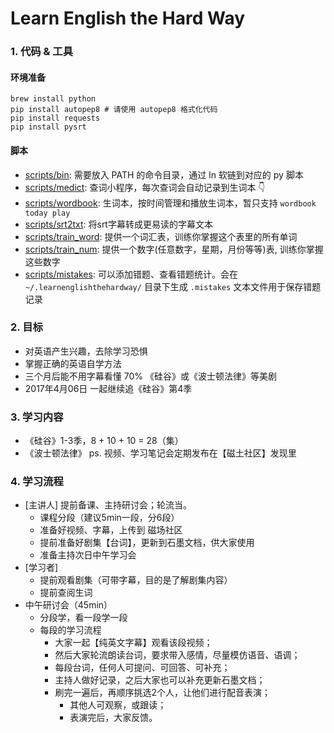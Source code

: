 # Learn English the Hard Way

### 1. 代码 & 工具

#### 环境准备

	brew install python
	pip install autopep8 # 请使用 autopep8 格式化代码
	pip install requests
	pip install pysrt

#### 脚本
- [scripts/bin](https://github.com/lifedim/learnenglishthehardway/tree/master/scripts/bin): 需要放入 PATH 的命令目录，通过 ln 软链到对应的 py 脚本
- [scripts/medict](https://github.com/lifedim/learnenglishthehardway/tree/master/scripts/medict): 查词小程序，每次查词会自动记录到生词本 👇
- [scripts/wordbook](https://github.com/lifedim/learnenglishthehardway/tree/master/scripts/wordbook): 生词本，按时间管理和播放生词本，暂只支持 `wordbook today play`
- [scripts/srt2txt](https://github.com/lifedim/learnenglishthehardway/tree/master/scripts/srt2txt): 将srt字幕转成更易读的字幕文本
- [scripts/train_word](https://github.com/lifedim/learnenglishthehardway/tree/master/scripts/train_word): 提供一个词汇表，训练你掌握这个表里的所有单词
- [scripts/train_num](https://github.com/lifedim/learnenglishthehardway/tree/master/scripts/train_num): 提供一个数字(任意数字，星期，月份等等)表, 训练你掌握这些数字
- [scripts/mistakes](https://github.com/lifedim/learnenglishthehardway/tree/master/scripts/mistakes): 可以添加错题、查看错题统计。会在 `~/.learnenglishthehardway/` 目录下生成 `.mistakes` 文本文件用于保存错题记录

### 2. 目标

- 对英语产生兴趣，去除学习恐惧
- 掌握正确的英语自学方法
- 三个月后能不用字幕看懂 70% 《硅谷》或《波士顿法律》等美剧
- 2017年4月06日 一起继续追《硅谷》第4季

### 3. 学习内容

- 《硅谷》1-3季，8 + 10 + 10 = 28（集）
- 《波士顿法律》
ps. 视频、学习笔记会定期发布在【磁土社区】发现里

### 4. 学习流程

- [主讲人] 提前备课、主持研讨会；轮流当。
	- 课程分段（建议5min一段，分6段）
	- 准备好视频、字幕，上传到 磁场社区
	- 提前准备好剧集【台词】，更新到石墨文档，供大家使用
	- 准备主持次日中午学习会
- [学习者]
	- 提前观看剧集（可带字幕，目的是了解剧集内容）
	- 提前查阅生词
- 中午研讨会（45min）
	- 分段学，看一段学一段
	- 每段的学习流程
		- 大家一起【纯英文字幕】观看该段视频；
		- 然后大家轮流朗读台词，要求带入感情，尽量模仿语音、语调；
		- 每段台词，任何人可提问、可回答、可补充；
		- 主持人做好记录，之后大家也可以补充更新石墨文档；
		- 刷完一遍后，再顺序挑选2个人，让他们进行配音表演；
			- 其他人可观察，或跟读；
			- 表演完后，大家反馈。
